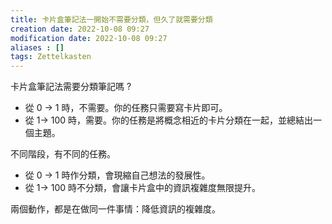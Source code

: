 ```yaml
---
title: 卡片盒筆記法一開始不需要分類，但久了就需要分類
creation date: 2022-10-08 09:27
modification date: 2022-10-08 09:27
aliases : []
tags: Zettelkasten
---
```


卡片盒筆記法需要分類筆記嗎 ?
- 從 0 -> 1 時，不需要。你的任務只需要寫卡片即可。
- 從 1-> 100 時，需要。你的任務是將概念相近的卡片分類在一起，並總結出一個主題。

不同階段，有不同的任務。
- 從 0 -> 1 時作分類，會現縮自己想法的發展性。
- 從 1-> 100 時不分類，會讓卡片盒中的資訊複雜度無限提升。

兩個動作，都是在做同一件事情：降低資訊的複雜度。



